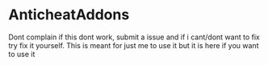 # AnticheatAddons
Dont complain if this dont work, submit a issue and if i cant/dont want to fix try fix it yourself. This is meant for just me to use it but it is here if you want to use it
